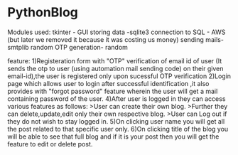 # PythonBlog
Modules used:
tkinter - GUI
storing data -sqlite3
connection to SQL - AWS (but later we removed it because it was costing us money) 
sending mails- smtplib
random OTP generation- random

feature:
1)Registeration form with "OTP" verification of email id of user (It sends the otp to user (using automation mail sending code) on their given email-id),the user is registered only upon sucessful OTP verification
2)Login page which allows user to login after successful identification ,it also provides with "forgot password" feature wherein the user will get a mail containing password of the user.
4)After user is logged in they can access various features as follows: 
    >User can  create their own blog.
    >Further they can delete,update,edit only their own respective blog.
    >User can Log out if they do not wish to stay logged in.
5)On clicking user name you will get all the post related to that specific user only. 
6)On clicking title of the blog you will be able to see that full blog and if it is your post then you will get the feature to edit or delete post.

